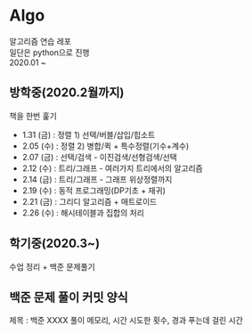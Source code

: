 # Algo

알고리즘 연습 레포  
일단은 python으로 진행  
2020.01 ~

## 방학중(2020.2월까지)

책을 한번 훑기

- 1.31 (금) : 정렬 1) 선택/버블/삽입/힙소트
- 2.05 (수) : 정렬 2) 병합/퀵 + 특수정렬(기수+계수)
- 2.07 (금) : 선택/검색 - 이진검색/선형검색/선택
- 2.12 (수) : 트리/그래프 - 여러가지 트리에서의 알고리즘
- 2.14 (금) : 트리/그래프 - 그래프 위상정렬까지
- 2.19 (수) : 동적 프로그래밍(DP기초 + 재귀)
- 2.21 (금) : 그리디 알고리즘 + 매트로이드
- 2.26 (수) : 해시테이블과 집합의 처리

## 학기중(2020.3~)

수업 정리 + 백준 문제풀기

## 백준 문제 풀이 커밋 양식

제목 : 백준 XXXX 풀이
메모리, 시간
시도한 횟수, 경과
푸는데 걸린 시간
